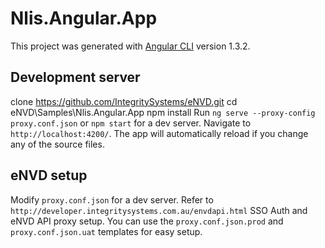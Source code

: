 # Nlis.Angular.App

This project was generated with [Angular CLI](https://github.com/angular/angular-cli) version 1.3.2.

## Development server

clone https://github.com/IntegritySystems/eNVD.git
cd eNVD\Samples\Nlis.Angular.App
npm install
Run `ng serve --proxy-config proxy.conf.json` or `npm start` for a dev server. Navigate to `http://localhost:4200/`. The app will automatically reload if you change any of the source files.

## eNVD setup
Modify `proxy.conf.json` for a dev server. Refer to `http://developer.integritysystems.com.au/envdapi.html` SSO Auth and eNVD API proxy setup. You can use the `proxy.conf.json.prod` and `proxy.conf.json.uat` templates for easy setup. 
